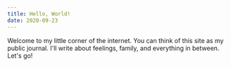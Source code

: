 ```yaml
---
title: Hello, World!
date: 2020-09-23
---
```


Welcome to my little corner of the internet.
You can think of this site as my public journal.
I'll write about feelings, family, and everything in between.
Let's go!
